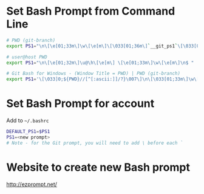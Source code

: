 # Set Bash Prompt from Command Line
```bash
# PWD (git-branch)
export PS1="\n\[\e[01;33m\]\w\[\e[m\]\[\033[01;36m\]`__git_ps1`\[\033[0m\]\n$ "

# user@host PWD
export PS1="\n\[\e[01;32m\]\u@\h\[\e[m\] \[\e[01;33m\]\w\[\e[m\]\n$ "

# Git Bash for Windows - (Window Title = PWD) | PWD (git-branch)
export PS1='\[\033]0;${PWD}//[^[:ascii:]]/?}\007\]\n\[\033[01;33m\]\w\[\033[01;36m\]`__git_ps1`\[\033[0m\]\n$ '
```

# Set Bash Prompt for account
Add to `~/.bashrc`
```bash
DEFAULT_PS1=$PS1
PS1=<new prompt>
# Note - for the Git prompt, you will need to add \ before each `
```

# Website to create new Bash prompt
http://ezprompt.net/
